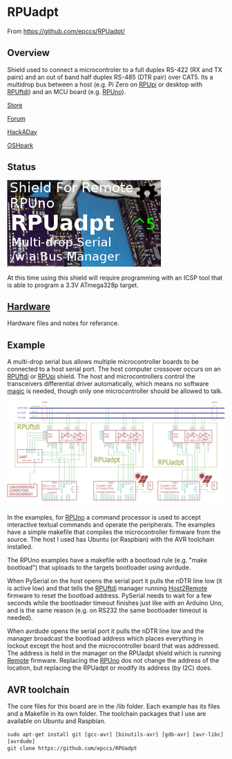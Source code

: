 # RPUadpt

From <https://github.com/epccs/RPUadpt/>

## Overview

Shield used to connect a microcontroler to a full duplex RS-422 (RX and TX pairs) and an out of band half duplex RS-485 (DTR pair) over CAT5. Its a multidrop bus between a host (e.g. Pi Zero on [RPUpi] or desktop with [RPUftdi]) and an MCU board (e.g. [RPUno]).

[RPUno]: https://github.com/epccs/RPUno

[Store](https://www.tindie.com/products/ron-sutherland/rpuadpt/)

[Forum](http://rpubus.org/bb/viewforum.php?f=7)

[HackADay](https://hackaday.io/project/17719-rpuadpt)

[OSHpark](https://oshpark.com/shared_projects/zgprfBo8)

## Status

![Status](./Hardware/status_icon.png "Status")

At this time using this shield will require programming with an ICSP tool that is able to program a 3.3V ATmega328p target. 


## [Hardware](./Hardware)

Hardware files and notes for referance.


## Example

A multi-drop serial bus allows multiple microcontroller boards to be connected to a host serial port. The host computer crossover occurs on an [RPUftdi] or [RPUpi] shield. The host and microcontrollers control the transceivers differential driver automatically, which means no software [magic] is needed, though only one microcontroller should be allowed to talk. 

[RPUpi]: https://github.com/epccs/RPUpi
[RPUftdi]: https://github.com/epccs/RPUftdi
[magic]: https://github.com/pyserial/pyserial/blob/master/serial/rs485.py

![MultiDrop](./Hardware/Documents/MultiDrop.png "MultiDrop")

In the examples, for [RPUno] a command processor is used to accept interactive textual commands and operate the peripherals. The examples have a simple makefile that compiles the microcontroller firmware from the source. The host I used has Ubuntu (or Raspbian) with the AVR toolchain installed.

The RPUno examples have a makefile with a bootload rule (e.g. "make bootload") that uploads to the targets bootloader using avrdude.

When PySerial on the host opens the serial port it pulls the nDTR line low (it is active low) and that tells the [RPUftdi] manager running [Host2Remote] firmware to reset the bootload address. PySerial needs to wait for a few seconds while the bootloader timeout finishes just like with an Arduino Uno, and is the same reason (e.g. on RS232 the same bootloader timeout is needed).

[Host2Remote]: https://github.com/epccs/RPUftdi/tree/master/Host2Remote

When avrdude opens the serial port it pulls the nDTR line low and the manager broadcast the bootload address which places everything in lockout except the host and the microcontroller board that was addressed. The address is held in the manager on the RPUadpt shield which is running [Remote] firmware. Replacing the [RPUno] dos not change the address of the location, but replacing the RPUadpt or modify its address (by I2C) does.

[Remote]: ./Remote



## AVR toolchain

The core files for this board are in the /lib folder. Each example has its files and a Makefile in its own folder. The toolchain packages that I use are available on Ubuntu and Raspbian. 

```
sudo apt-get install git [gcc-avr] [binutils-avr] [gdb-avr] [avr-libc] [avrdude]
git clone https://github.com/epccs/RPUadpt
```

[gcc-avr]: http://packages.ubuntu.com/search?keywords=gcc-avr
[binutils-avr]: http://packages.ubuntu.com/search?keywords=binutils-avr
[gdb-avr]: http://packages.ubuntu.com/search?keywords=gdb-avr
[avr-libc]: http://packages.ubuntu.com/search?keywords=avr-libc
[avrdude]: http://packages.ubuntu.com/search?keywords=avrdude